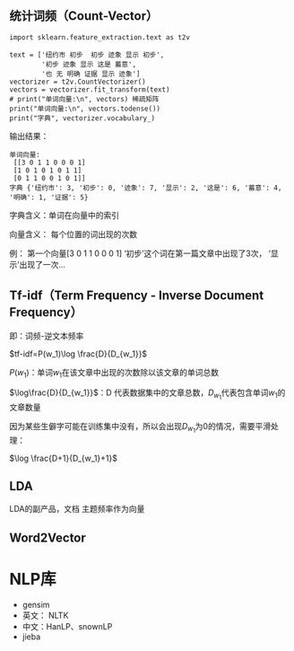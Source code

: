 ## 统计词频（Count-Vector）

```
import sklearn.feature_extraction.text as t2v

text = ['纽约市 初步  初步 迹象 显示 初步',
        '初步 迹象 显示 这是 蓄意',
        '也 无 明确 证据 显示 迹象']
vectorizer = t2v.CountVectorizer()
vectors = vectorizer.fit_transform(text)
# print("单词向量:\n", vectors) 稀疏矩阵
print("单词向量:\n", vectors.todense())
print("字典", vectorizer.vocabulary_)
```

输出结果：

```
单词向量:
 [[3 0 1 1 0 0 0 1]
 [1 0 1 0 1 0 1 1]
 [0 1 1 0 0 1 0 1]]
字典 {'纽约市': 3, '初步': 0, '迹象': 7, '显示': 2, '这是': 6, '蓄意': 4, '明确': 1, '证据': 5}
```

字典含义：单词在向量中的索引

向量含义： 每个位置的词出现的次数

例：  第一个向量[3 0 1 1 0 0 0 1]   ‘初步’这个词在第一篇文章中出现了3次， ‘显示’出现了一次...



## Tf-idf（Term Frequency - Inverse Document Frequency）

即：词频-逆文本频率



$tf-idf=P(w_1)\log \frac{D}{D_{w_1}}$

$P(w_1)$：单词$w_1$在该文章中出现的次数除以该文章的单词总数

$\log\frac{D}{D_{w_1}}$：D 代表数据集中的文章总数，$D_{w_1}$代表包含单词$w_1$的文章数量

因为某些生僻字可能在训练集中没有，所以会出现$D_{w_1}$为0的情况，需要平滑处理：

$\log \frac{D+1}{D_{w_1}+1}$



## LDA

LDA的副产品，文档 主题频率作为向量



## Word2Vector





# NLP库

- gensim
- 英文： NLTK
- 中文：HanLP、snownLP
- jieba
